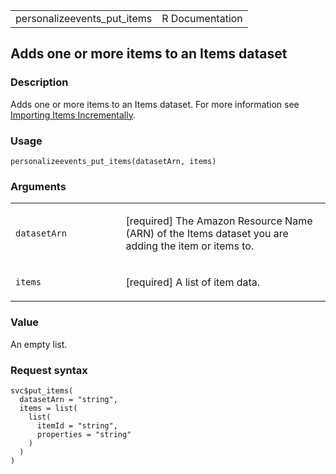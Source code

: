 <table style="width: 100%;">
<tbody>
<tr class="odd">
<td>personalizeevents_put_items</td>
<td style="text-align: right;">R Documentation</td>
</tr>
</tbody>
</table>

## Adds one or more items to an Items dataset

### Description

Adds one or more items to an Items dataset. For more information see
[Importing Items
Incrementally](https://docs.aws.amazon.com/personalize/latest/dg/importing-items.html).

### Usage

    personalizeevents_put_items(datasetArn, items)

### Arguments

<table>
<colgroup>
<col style="width: 35%" />
<col style="width: 65%" />
</colgroup>
<tbody>
<tr class="odd">
<td><code
id="personalizeevents_put_items_:_datasetArn">datasetArn</code></td>
<td><p>[required] The Amazon Resource Name (ARN) of the Items dataset
you are adding the item or items to.</p></td>
</tr>
<tr class="even">
<td><code id="personalizeevents_put_items_:_items">items</code></td>
<td><p>[required] A list of item data.</p></td>
</tr>
</tbody>
</table>

### Value

An empty list.

### Request syntax

    svc$put_items(
      datasetArn = "string",
      items = list(
        list(
          itemId = "string",
          properties = "string"
        )
      )
    )
